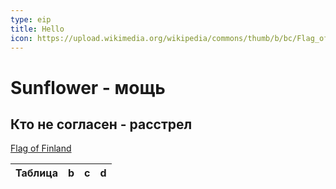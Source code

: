 ```yaml
---
type: eip
title: Hello
icon: https://upload.wikimedia.org/wikipedia/commons/thumb/b/bc/Flag_of_Finland.svg/1024px-Flag_of_Finland.svg.png
---
```

# Sunflower - мощь
## Кто не согласен - расстрел
[Flag of Finland](https://upload.wikimedia.org/wikipedia/commons/thumb/b/bc/Flag_of_Finland.svg/1024px-Flag_of_Finland.svg.png)

| Таблица | b  |  c |  d  |
| - | :- | -: | :-: |
